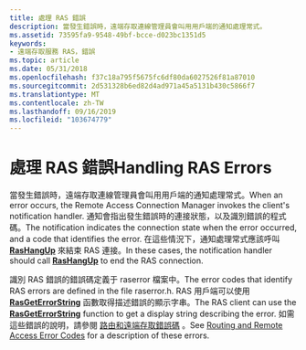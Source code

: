 ```yaml
---
title: 處理 RAS 錯誤
description: 當發生錯誤時，遠端存取連線管理員會叫用用戶端的通知處理常式。
ms.assetid: 73595fa9-9548-49bf-bcce-d023bc1351d5
keywords:
- 遠端存取服務 RAS，錯誤
ms.topic: article
ms.date: 05/31/2018
ms.openlocfilehash: f37c18a795f5675fc6df80da6027526f81a87010
ms.sourcegitcommit: 2d531328b6ed82d4ad971a45a5131b430c5866f7
ms.translationtype: MT
ms.contentlocale: zh-TW
ms.lasthandoff: 09/16/2019
ms.locfileid: "103674779"
---
```

# <a name="handling-ras-errors"></a><span data-ttu-id="6f6f8-104">處理 RAS 錯誤</span><span class="sxs-lookup"><span data-stu-id="6f6f8-104">Handling RAS Errors</span></span>

<span data-ttu-id="6f6f8-105">當發生錯誤時，遠端存取連線管理員會叫用用戶端的通知處理常式。</span><span class="sxs-lookup"><span data-stu-id="6f6f8-105">When an error occurs, the Remote Access Connection Manager invokes the client's notification handler.</span></span> <span data-ttu-id="6f6f8-106">通知會指出發生錯誤時的連接狀態，以及識別錯誤的程式碼。</span><span class="sxs-lookup"><span data-stu-id="6f6f8-106">The notification indicates the connection state when the error occurred, and a code that identifies the error.</span></span> <span data-ttu-id="6f6f8-107">在這些情況下，通知處理常式應該呼叫 [**RasHangUp**](/windows/desktop/api/Ras/nf-ras-rashangupa) 來結束 RAS 連接。</span><span class="sxs-lookup"><span data-stu-id="6f6f8-107">In these cases, the notification handler should call [**RasHangUp**](/windows/desktop/api/Ras/nf-ras-rashangupa) to end the RAS connection.</span></span>

<span data-ttu-id="6f6f8-108">識別 RAS 錯誤的錯誤碼定義于 raserror 檔案中。</span><span class="sxs-lookup"><span data-stu-id="6f6f8-108">The error codes that identify RAS errors are defined in the file raserror.h.</span></span> <span data-ttu-id="6f6f8-109">RAS 用戶端可以使用 [**RasGetErrorString**](/windows/desktop/api/Ras/nf-ras-rasgeterrorstringa) 函數取得描述錯誤的顯示字串。</span><span class="sxs-lookup"><span data-stu-id="6f6f8-109">The RAS client can use the [**RasGetErrorString**](/windows/desktop/api/Ras/nf-ras-rasgeterrorstringa) function to get a display string describing the error.</span></span> <span data-ttu-id="6f6f8-110">如需這些錯誤的說明，請參閱 [路由和遠端存取錯誤碼](routing-and-remote-access-error-codes.md) 。</span><span class="sxs-lookup"><span data-stu-id="6f6f8-110">See [Routing and Remote Access Error Codes](routing-and-remote-access-error-codes.md) for a description of these errors.</span></span>

 

 




